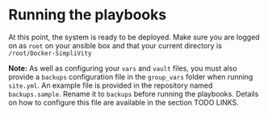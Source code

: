 # Running the playbooks

At this point, the system is ready to be deployed. Make sure you are logged on as `root` on your ansible box and that your current directory is `/root/Docker-SimpliVity`

**Note:** As well as configuring your `vars` and `vault` files, you must also provide a `backups` configuration file in the `group_vars` folder when running `site.yml`. An example file is provided in the repository named `backups.sample`. Rename it to `backups` before running the playbooks. Details on how to configure this file are available in the section TODO LINKS.
